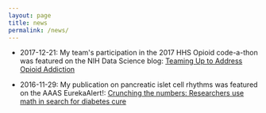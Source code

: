 ```yaml
---
layout: page
title: news
permalink: /news/
---
```


- 2017-12-21: My team's participation in the 2017 HHS Opioid code-a-thon was featured on the NIH Data Science blog: [Teaming Up to Address Opioid Addiction](https://datascience.nih.gov/NIHTeamsUP)

- 2016-11-29: My publication on pancreatic islet cell rhythms was featured on the AAAS EurekaAlert!: [Crunching the numbers: Researchers use math in search for diabetes cure](https://www.eurekalert.org/pub_releases/2016-11/fsu-ctn112916.php)
